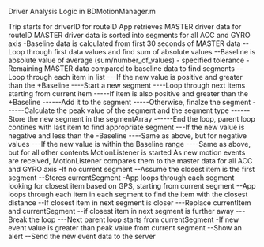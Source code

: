 Driver Analysis Logic in BDMotionManager.m

Trip starts for driverID for routeID
App retrieves MASTER driver data for routeID
MASTER driver data is sorted into segments for all ACC and GYRO axis
-Baseline data is calculated from first 30 seconds of MASTER data
--Loop through first data values and find sum of absolute values
--Baseline is absolute value of average (sum/number_of_values) - specified tolerance
-Remaining MASTER data compared to baseline data to find segments
--Loop through each item in list
---If the new value is positive and greater than the +Baseline
----Start a new segment
----Loop through next items starting from current item
-----If item is also positive and greater than the +Baseline
------Add it to the segment
-----Otherwise, finalze the segment
------Calculate the peak value of the segment and the segment type
------Store the new segment in the segmentArray
------End the loop, parent loop contines with last item to find appropriate segment
---If the new value is negative and less than the -Baseline
----Same as above, but for negative values
---If the new value is within the Baseline range
----Same as above, but for all other contents
MotionListener is started
As new motion events are received, MotionListener compares them to the master data for all ACC and GYRO axis
-If no current segment
--Assume the closest item is the first segment
--Stores currentSegment
-App loops through each segment looking for closest item based on GPS, starting from current segment
--App loops through each item in each segment to find the item with the closest distance
--If closest item in next segment is closer
---Replace currentItem and currentSegment
--if closest item in next segment is further away
---Break the loop
---Next parent loop starts from currentSegment
-If new event value is greater than peak value from current segment
--Show an alert 
--Send the new event data to the server
